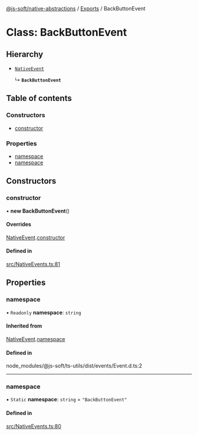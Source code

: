 [@js-soft/native-abstractions](../README.md) / [Exports](../modules.md) / BackButtonEvent

# Class: BackButtonEvent

## Hierarchy

- [`NativeEvent`](NativeEvent.md)

  ↳ **`BackButtonEvent`**

## Table of contents

### Constructors

- [constructor](BackButtonEvent.md#constructor)

### Properties

- [namespace](BackButtonEvent.md#namespace)
- [namespace](BackButtonEvent.md#namespace)

## Constructors

### constructor

• **new BackButtonEvent**()

#### Overrides

[NativeEvent](NativeEvent.md).[constructor](NativeEvent.md#constructor)

#### Defined in

[src/NativeEvents.ts:81](https://github.com/js-soft/ts-native-access/blob/6589b22/packages/abstractions/src/NativeEvents.ts#L81)

## Properties

### namespace

• `Readonly` **namespace**: `string`

#### Inherited from

[NativeEvent](NativeEvent.md).[namespace](NativeEvent.md#namespace)

#### Defined in

node_modules/@js-soft/ts-utils/dist/events/Event.d.ts:2

___

### namespace

▪ `Static` **namespace**: `string` = `"BackButtonEvent"`

#### Defined in

[src/NativeEvents.ts:80](https://github.com/js-soft/ts-native-access/blob/6589b22/packages/abstractions/src/NativeEvents.ts#L80)
